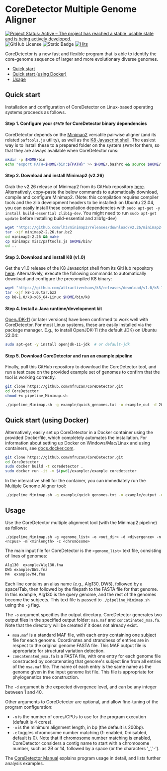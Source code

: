 # CoreDetector Multiple Genome Aligner
<!-- badges -->
[![Project Status: Active – The project has reached a stable, usable state and is being actively developed.](https://www.repostatus.org/badges/latest/active.svg)](https://www.repostatus.org/#active)
![GitHub License](https://img.shields.io/github/license/mfruzan/CoreDetector)
![Static Badge](https://img.shields.io/badge/version-pending-80b6ff)
[![Hits](https://hits.seeyoufarm.com/api/count/incr/badge.svg?url=https%3A%2F%2Fgithub.com%2Fmfruzan%2FCoreDetector&count_bg=%2379C83D&title_bg=%23555555&icon=&icon_color=%23E7E7E7&title=hits&edge_flat=false)](https://hits.seeyoufarm.com)

CoreDetector is a new fast and flexible program that is able to identify the core-genome sequence of larger and more evolutionary diverse genomes. 

- [Quick start](#qstart)
- [Quick start (using Docker)](#dockerqstart)
- [Usage](#usage)

## <a name="qstart"></a>Quick start
Installation and configuration of CoreDetector on Linux-based operating systems proceeds as follows.

#### Step 1. Configure your `$PATH` for CoreDetector binary dependencies
CoreDetector depends on the [Minimap2](https://github.com/lh3/minimap2) versatile pairwise aligner (and its related `paftools.js` utility), as well as the [K8 Javascript shell](https://github.com/attractivechaos/k8). The easiest way is to install these to a prepared folder on the system `$PATH` for them, so that they are always available when CoreDetector runs:
```bash
mkdir -p $HOME/bin
echo "export PATH=$HOME/bin:${PATH}" >> $HOME/.bashrc && source $HOME/.bashrc
```

#### Step 2. Download and install Minimap2 (v2.26)
Grab the v2.26 release of Minimap2 from its GitHub repository [here](https://github.com/lh3/minimap2/releases/tag/v2.26). Alternatively, copy-paste the below commands to automatically download, compile and configure Minimap2. (Note: this compilation requires compiler tools and the zlib development headers to be installed: on Ubuntu 22.04, you can easily install these compilation dependencies with `sudo apt-get -y install build-essential zlib1g-dev`. You might need to run `sudo apt-get update` before installing build-essential and zlib1g-dev)
```bash
wget "https://github.com/lh3/minimap2/releases/download/v2.26/minimap2-2.26.tar.bz2"
tar -xjf minimap2-2.26.tar.bz2
cd minimap2-2.26 && make
cp minimap2 misc/paftools.js $HOME/bin/
cd ..
```

#### Step 3. Download and install K8 (v1.0)
Get the v1.0 release of the K8 Javascript shell from its GitHub repository [here](https://github.com/attractivechaos/k8/releases/tag/v1.0). Alternatively, execute the following commands to automatically download and configure the precompiled K8 binary:
```bash
wget "https://github.com/attractivechaos/k8/releases/download/v1.0/k8-1.0.tar.bz2"
tar -xjf k8-1.0.tar.bz2
cp k8-1.0/k8-x86_64-Linux $HOME/bin/k8
```

#### Step 4. Install a Java runtime/development kit
[OpenJDK-11](https://openjdk.org/projects/jdk/11/) (or later versions) have been confirmed to work well with CoreDetector. For most Linux systems, these are easily installed via the package manager. E.g., to install OpenJDK-11 (the default JDK) on Ubuntu 22.04:
```bash
sudo apt-get -y install openjdk-11-jdk  # or default-jdk
```

#### Step 5. Download CoreDetector and run an example pipeline
Finally, pull this GitHub repository to download the CoreDetector tool, and run a test case on the provided example set of genomes to confirm that the tool is working correctly.
```bash
git clone https://github.com/mfruzan/CoreDetector.git
cd CoreDetector
chmod +x pipeline_Minimap.sh

./pipeline_Minimap.sh -g example/quick_genomes.txt -o example_out -d 20 -n 16
```

## <a name="dockerqstart"></a>Quick start (using Docker)
Alternatively, easily set up CoreDetector in a Docker container using the provided Dockerfile, which completely automates the installation. For information about setting up Docker on Windows/Mac/Linux and using containers, see [docs.docker.com](https://docs.docker.com/).
```bash
git clone https://github.com/mfruzan/CoreDetector.git
cd CoreDetector
sudo docker build -t coredetector .
sudo docker run -it -v $(pwd)/example:/example coredetector
```
In the interactive shell for the container, you can immediately run the Multiple Genome Aligner tool:
```bash
./pipeline_Minimap.sh -g example/quick_genomes.txt -o example/output -d 20 -n 16
```

## <a name="usage"></a>Usage
Use the CoreDetector multiple alignment tool (with the Minimap2 pipeline) as follows:
```
./pipeline_Minimap.sh -g <genome_list> -o <out_dir> -d <divergence> -n <ncpus> -m <minlength> -c <chromosome>
```

The main input file for CoreDetector is the `<genome_list>` text file, consisting of lines of genomes:
```bash
Alg130	example/Alg130.fna
DW5	example/DW5.fna
M4	example/M4.fna
```
Each line contains an alias name (e.g., Alg130, DW5), followed by a space/Tab, then followed by the filepath to the FASTA file for that genome. In this example, Alg130 is the query genome, and the rest of the genomes become the subjects. This text file is passed to `./pipeline_Minimap.sh` using the `-g` flag.

The `-o` argument specifies the output directory. CoreDetector generates two output files in the specified output folder: `msa.maf` and `concatinated_msa.fa`. Note that the directory will be created if it does not already exist.

- `msa.maf` is a standard MAF file, with each entry containing one subject file for each genome. Coordinates and strandness of entries are in respect to the original genome FASTA file. This MAF output file is appropriate for structural variation detection.
- `concatenated_msa.fa` is a FASTA file, with one entry for each genome file constructed by concatenating that genome's subject line from all entries of the `msa.maf` file. The name of each entry is the same name as the genome given in the input genome list file. This file is appropriate for phylogenetics tree construction.

The `-d` argument is the expected divergence level, and can be any integer between 1 and 40.

Other arguments to CoreDetector are optional, and allow fine-tuning of the program configuration:

- `-n` is the number of cores/CPUs to use for the program execution (default is 4 cores).
- `-m` is the minimum alignment length, in bp (the default is 200bp).
- `-c` toggles chromosome number matching (1: enabled, 0:disabled, default is 0). Note that if chromosome number matching is enabled, CoreDetector considers a contig name to start with a chromosome number, such as 2B or 14, followed by a space (or the characters '_','-').

The [CoreDetector Manual](https://github.com/mfruzan/CoreDetector/blob/master/Manual.md) explains program usage in detail, and lists further analysis examples.
